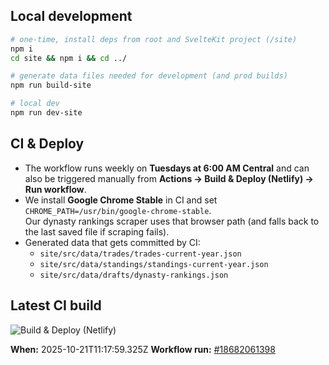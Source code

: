 ## Local development

```bash
# one-time, install deps from root and SvelteKit project (/site)
npm i
cd site && npm i && cd ../

# generate data files needed for development (and prod builds)
npm run build-site

# local dev
npm run dev-site
```

## CI & Deploy

- The workflow runs weekly on **Tuesdays at 6:00 AM Central** and can also be triggered manually from **Actions → Build & Deploy (Netlify) → Run workflow**.
- We install **Google Chrome Stable** in CI and set `CHROME_PATH=/usr/bin/google-chrome-stable`.  
  Our dynasty rankings scraper uses that browser path (and falls back to the last saved file if scraping fails).
- Generated data that gets committed by CI:
    - `site/src/data/trades/trades-current-year.json`
    - `site/src/data/standings/standings-current-year.json`
    - `site/src/data/drafts/dynasty-rankings.json`

<!-- CI-BUILD-BLOCK -->

## Latest CI build

![Build & Deploy (Netlify)](https://github.com/pjbrown11/biggest-tds/actions/workflows/deploy-netlify.yml/badge.svg?branch=main)

**When:** 2025-10-21T11:17:59.325Z
**Workflow run:** [#18682061398](https://github.com/pjbrown11/biggest-tds/actions/runs/18682061398)

